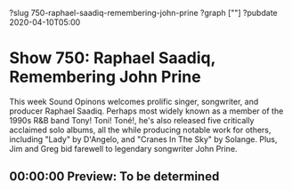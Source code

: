?slug 750-raphael-saadiq-remembering-john-prine
?graph [""]
?pubdate 2020-04-10T05:00

# Show 750: Raphael Saadiq, Remembering John Prine

This week Sound Opinons welcomes prolific singer, songwriter, and producer Raphael Saadiq. Perhaps most widely known as a member of the 1990s R&B band Tony! Toni! Toné!, he's also released five critically acclaimed solo albums, all the while producing notable work for others, including "Lady" by D'Angelo, and "Cranes In The Sky" by Solange. Plus, Jim and Greg bid farewell to legendary songwriter John Prine.

## 00:00:00 Preview: To be determined